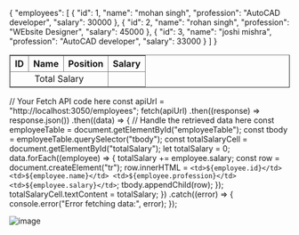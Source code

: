 

<!-- db.json -->
{
  "employees": [
    {
      "id": 1,
      "name": "mohan singh",
      "profession": "AutoCAD developer",
      "salary": 30000
    },
    {
      "id": 2,
      "name": "rohan singh",
      "profession": "WEbsite Designer",
      "salary": 45000
    },
    {
      "id": 3,
      "name": "joshi mishra",
      "profession": "AutoCAD developer",
      "salary": 33000
    }
  ]
}

<!-- demo.html -->
<!DOCTYPE html>
<html>
  <head>
    <title>Fetch API Example</title>
  </head>
  <body>
    <table id="employeeTable" border="1" style="text-align: center;">
      <thead>
        <tr>
          <th>ID</th>
          <th>Name</th>
          <th>Position</th>
          <th>Salary</th>
        </tr>
      </thead>
      <tbody>
        <!-- Table rows will be populated here -->
      </tbody>
      <tfoot>
        <tr>
          <td colspan="3">Total Salary</td>
          <td id="totalSalary"></td>
        </tr>
      </tfoot>
    </table>
    <script src="index.js"></script>
  </body>
</html>

<!-- index.js -->
// Your Fetch API code here
const apiUrl = "http://localhost:3050/employees";
fetch(apiUrl)
  .then((response) => response.json())
  .then((data) => {
    // Handle the retrieved data here
    const employeeTable = document.getElementById("employeeTable");
    const tbody = employeeTable.querySelector("tbody");
    const totalSalaryCell = document.getElementById("totalSalary");
    let totalSalary = 0;
    data.forEach((employee) => {
      totalSalary += employee.salary;
      const row = document.createElement("tr");
      row.innerHTML = `
        <td>${employee.id}</td>
        <td>${employee.name}</td>
        <td>${employee.profession}</td>
        <td>${employee.salary}</td>
        `;
      tbody.appendChild(row);
    });
    totalSalaryCell.textContent = totalSalary;
  })
  .catch((error) => {
    console.error("Error fetching data:", error);
  });

![image](https://github.com/madhavxman2/firstprojectpush/assets/68814428/12c352c8-eab0-4597-8d4e-3e4d708e122f)
